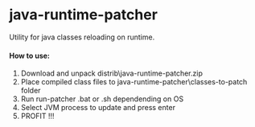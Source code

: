 java-runtime-patcher
====================

Utility for java classes reloading on runtime.

<h4>How to use:</h4>

1) Download and unpack distrib\java-runtime-patcher.zip<br/>
2) Place compiled class files to java-runtime-patcher\classes-to-patch folder<br/>
3) Run run-patcher .bat or .sh dependending on OS<br/>
4) Select JVM process to update and press enter<br/>
5) PROFIT !!!<br/>
